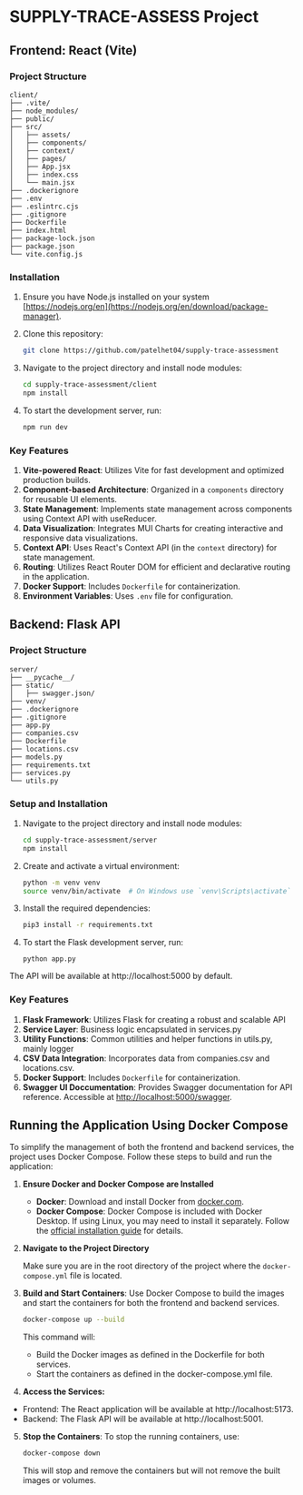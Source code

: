 # SUPPLY-TRACE-ASSESS Project

## Frontend: React (Vite)

### Project Structure

```plaintext
client/
├── .vite/
├── node_modules/
├── public/
├── src/
│   ├── assets/
│   ├── components/
│   ├── context/
│   ├── pages/
│   ├── App.jsx
│   ├── index.css
│   └── main.jsx
├── .dockerignore
├── .env
├── .eslintrc.cjs
├── .gitignore
├── Dockerfile
├── index.html
├── package-lock.json
├── package.json
└── vite.config.js
```

### Installation

1. Ensure you have Node.js installed on your system [https://nodejs.org/en](https://nodejs.org/en/download/package-manager).

2. Clone this repository:
   ```bash
   git clone https://github.com/patelhet04/supply-trace-assessment
   ```
3. Navigate to the project directory and install node modules:
   ```bash
   cd supply-trace-assessment/client
   npm install
   ```
4. To start the development server, run:
   ```bash
   npm run dev
   ```

### Key Features

1. **Vite-powered React**: Utilizes Vite for fast development and optimized production builds.
2. **Component-based Architecture**: Organized in a `components` directory for reusable UI elements.
3. **State Management**: Implements state management across components using Context API with useReducer.
4. **Data Visualization**: Integrates MUI Charts for creating interactive and responsive data visualizations.
5. **Context API**: Uses React's Context API (in the `context` directory) for state management.
6. **Routing**: Utilizes React Router DOM for efficient and declarative routing in the application.
7. **Docker Support**: Includes `Dockerfile` for containerization.
8. **Environment Variables**: Uses `.env` file for configuration.

## Backend: Flask API

### Project Structure

```plaintext
server/
├── __pycache__/
├── static/
│   ├── swagger.json/
├── venv/
├── .dockerignore
├── .gitignore
├── app.py
├── companies.csv
├── Dockerfile
├── locations.csv
├── models.py
├── requirements.txt
├── services.py
└── utils.py
```

### Setup and Installation

1. Navigate to the project directory and install node modules:
   ```bash
   cd supply-trace-assessment/server
   npm install
   ```
2. Create and activate a virtual environment:
   ```bash
   python -m venv venv
   source venv/bin/activate  # On Windows use `venv\Scripts\activate`
   ```
3. Install the required dependencies:
   ```bash
   pip3 install -r requirements.txt
   ```
4. To start the Flask development server, run:
   ```bask
   python app.py
   ```

The API will be available at http://localhost:5000 by default.

### Key Features

1. **Flask Framework**: Utilizes Flask for creating a robust and scalable API
2. **Service Layer**: Business logic encapsulated in services.py
3. **Utility Functions**: Common utilities and helper functions in utils.py, mainly logger
4. **CSV Data Integration**: Incorporates data from companies.csv and locations.csv.
5. **Docker Support**: Includes `Dockerfile` for containerization.
6. **Swagger UI Doccumentation**: Provides Swagger documentation for API reference. Accessible at [http://localhost:5000/swagger](http://localhost:5000/swagger).

## Running the Application Using Docker Compose

To simplify the management of both the frontend and backend services, the project uses Docker Compose. Follow these steps to build and run the application:

1. **Ensure Docker and Docker Compose are Installed**

   - **Docker**: Download and install Docker from [docker.com](https://www.docker.com/products/docker-desktop).
   - **Docker Compose**: Docker Compose is included with Docker Desktop. If using Linux, you may need to install it separately. Follow the [official installation guide](https://docs.docker.com/compose/install/) for details.

2. **Navigate to the Project Directory**

   Make sure you are in the root directory of the project where the `docker-compose.yml` file is located.

3. **Build and Start Containers**:
   Use Docker Compose to build the images and start the containers for both the frontend and backend services.

   ```bash
   docker-compose up --build
   ```

   This command will:

   - Build the Docker images as defined in the Dockerfile for both services.
   - Start the containers as defined in the docker-compose.yml file.

4. **Access the Services:**

- Frontend: The React application will be available at http://localhost:5173.
- Backend: The Flask API will be available at http://localhost:5001.

5. **Stop the Containers**:
   To stop the running containers, use:
   ```bash
   docker-compose down
   ```
   This will stop and remove the containers but will not remove the built images or volumes.
